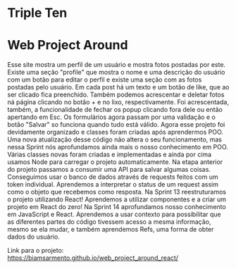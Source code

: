 # Triple Ten
# Web Project Around

Esse site mostra um perfil de um usuário e mostra fotos postadas por este. Existe uma seção "profile" 
que mostra o nome e uma descrição do usuário com um botão para editar o perfil e existe uma seção com as fotos postadas pelo usuário. 
Em cada post há um texto e um botão de like, que ao ser clicado fica preenchido.
Também podemos acrescentar e deletar fotos ná página clicando no botão + e no lixo, respectivamente.
Foi acrescentada, também, a funcionalidade de fechar os popup clicando fora dele ou então apertando em Esc.
Os formulários agora passam por uma validação e o botão "Salvar" so funciona quando tudo está válido.
Agora esse projeto foi devidamente organizado e classes foram criadas após aprendermos POO.
Uma nova atualização desse código não altera o seu funcionamento, mas nessa Sprint nós aprofundamos ainda mais o nosso conhecimento em POO. Várias classes novas foram criadas e implementadas e ainda por cima usamos Node para carregar o projeto automaticamente.
Na etapa anterior do projeto passamos a consumir uma API para salvar algumas coisas. Conseguimos usar o banco de dados através de requests feitos com um token individual. Aprendemos a interpretar o status de um request assim como o objeto que recebemos como resposta.
Na Sprint 13 reestruturamos o projeto utilizando React! Aprendemos a utilizar componentes e a criar um projeto em React do zero! 
Na Sprint 14 aprofundamos nosso conhecimento em JavaScript e React. Aprendemos a usar contexto para possibilitar que as diferentes partes do código tivessem acesso a mesma informação, mesmo se ela mudar, e também aprendemos Refs, uma forma de obter dados do usuário.

Link para o projeto: https://biamsarmento.github.io/web_project_around_react/
